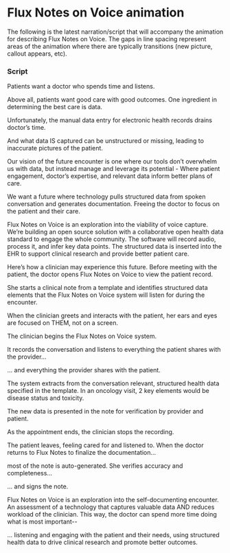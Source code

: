 # Flux Notes on Voice animation

The following is the latest narration/script that will accompany the animation for describing Flux Notes on Voice. The gaps in line spacing represent areas of the animation where there are typically transitions (new picture, callout appears, etc). 

### Script

Patients want a doctor who spends time and listens. 

Above all, patients want good care with good outcomes. One ingredient in determining the best care is data.

Unfortunately, the manual data entry for electronic health records drains doctor’s time. 

And what data IS captured can be unstructured or missing, leading to inaccurate pictures of the patient.

Our vision of the future encounter is one where our tools don’t overwhelm us with data, but instead manage and leverage its potential - Where patient engagement, doctor’s expertise, and relevant data inform better plans of care.

We want a future where technology pulls structured data from spoken conversation and generates documentation. Freeing the doctor to focus on the patient and their care. 

Flux Notes on Voice is an exploration into the viability of voice capture. We’re building an open source solution with a collaborative open health data standard to engage the whole community. The software will record audio, process it, and infer key data points.  The structured data is inserted into the EHR to support clinical research and provide better patient care. 

Here’s how a clinician may experience this future. Before meeting with the patient, the doctor opens Flux Notes on Voice to view the patient record. 

She starts a clinical note from a template and identifies structured data elements that the Flux Notes on Voice system will listen for during the encounter.

When the clinician greets and interacts with the patient, her ears and eyes are focused on THEM, not on a screen.

The clinician begins the Flux Notes on Voice system.

It records the conversation and listens to everything the patient shares with the provider…

… and everything the provider shares with the patient.

The system extracts from the conversation relevant, structured health data specified in the template. In an oncology visit, 2 key elements would be disease status and toxicity.

The new data is presented in the note for verification by provider and patient.

As the appointment ends, the clinician stops the recording.

The patient leaves, feeling cared for and listened to. When the doctor returns to Flux Notes to finalize the documentation…

most of the note is auto-generated. She verifies accuracy and completeness…

… and signs the note.

Flux Notes on Voice is an exploration into the self-documenting encounter. An assessment of a technology that captures valuable data AND reduces workload of the clinician. This way, the doctor can spend more time doing what is most important--

… listening and engaging with the patient and their needs, using structured health data to drive clinical research and promote better outcomes.
